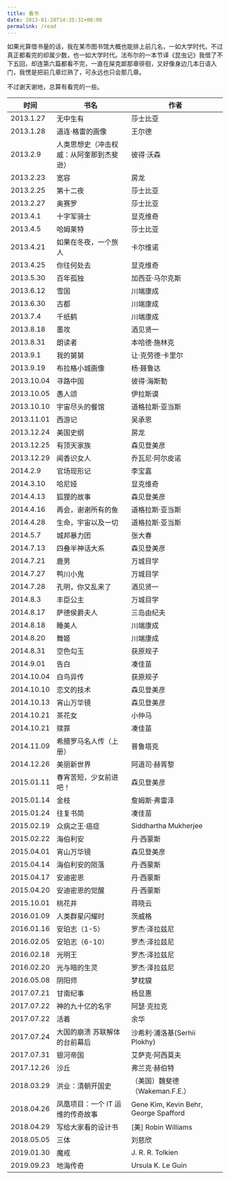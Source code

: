 ```yaml
---
title: 看书
date: 2013-01-28T14:35:31+00:00
permalink: /read
---
```


如果光算借书量的话，我在某市图书馆大概也能排上前几名，一如大学时代。不过真正都看完的却属少数，也一如大学时代。法布尔的一本节译《昆虫记》我借了不下五回，却连第六篇都看不完，一直在屎克郞那章徘徊，又好像身边几本日语入门，我愣是把前几章烂熟了，可永远也只会那几章。

不过谢天谢地，总算有看完的一些。

| 时间       | 书名                                     | 作者                                  |
| ---------- | ---------------------------------------- | ------------------------------------- |
| 2013.1.27  | 无中生有                                 | 莎士比亚                              |
| 2013.1.28  | 道连·格雷的画像                          | 王尔德                                |
| 2013.2.9   | 人类思想史（冲击权威：从阿奎那到杰斐逊） | 彼得·沃森                             |
| 2013.2.23  | 宽容                                     | 房龙                                  |
| 2013.2.25  | 第十二夜                                 | 莎士比亚                              |
| 2013.2.27  | 奥赛罗                                   | 莎士比亚                              |
| 2013.4.1   | 十字军骑士                               | 显克维奇                              |
| 2013.4.5   | 哈姆莱特                                 | 莎士比亚                              |
| 2013.4.21  | 如果在冬夜，一个旅人                     | 卡尔维诺                              |
| 2013.4.25  | 你往何处去                               | 显克维奇                              |
| 2013.5.30  | 百年孤独                                 | 加西亚·马尔克斯                       |
| 2013.6.12  | 雪国                                     | 川端康成                              |
| 2013.6.30  | 古都                                     | 川端康成                              |
| 2013.7.4   | 千纸鹤                                   | 川端康成                              |
| 2013.8.18  | 墨攻                                     | 酒见贤一                              |
| 2013.8.31  | 朗读者                                   | 本哈德·施林克                         |
| 2013.9.1   | 我的舅舅                                 | 让·克劳德·卡里尔                      |
| 2013.9.19  | 布拉格小城画像                           | 杨·聂鲁达                             |
| 2013.10.04 | 寻路中国                                 | 彼得·海斯勒                           |
| 2013.10.05 | 愚人颂                                   | 伊拉斯谟                              |
| 2013.10.10 | 宇宙尽头的餐馆                           | 道格拉斯·亚当斯                       |
| 2013.11.01 | 西游记                                   | 吴承恩                                |
| 2013.12.24 | 美国史纲                                 | 房龙                                  |
| 2013.12.25 | 有顶天家族                               | 森见登美彦                            |
| 2013.12.29 | 闻香识女人                               | 乔瓦尼·阿尔皮诺                       |
| 2014.2.9   | 官场现形记                               | 李宝嘉                                |
| 2014.3.10  | 哈尼娅                                   | 显克维奇                              |
| 2014.4.13  | 狐狸的故事                               | 森见登美彦                            |
| 2014.4.16  | 再会，谢谢所有的鱼                       | 道格拉斯·亚当斯                       |
| 2014.4.28  | 生命，宇宙以及一切                       | 道格拉斯·亚当斯                       |
| 2014.5.7   | 城邦暴力团                               | 张大春                                |
| 2014.7.13  | 四叠半神话大系                           | 森见登美彦                            |
| 2014.7.21  | 鹿男                                     | 万城目学                              |
| 2014.7.27  | 鸭川小鬼                                 | 万城目学                              |
| 2014.7.28  | 孔明，你又乱来了                         | 酒见贤一                              |
| 2014.8.3   | 丰臣公主                                 | 万城目学                              |
| 2014.8.17  | 萨德侯爵夫人                             | 三岛由纪夫                            |
| 2014.8.18  | 睡美人                                   | 川端康成                              |
| 2014.8.20  | 舞姬                                     | 川端康成                              |
| 2014.8.31  | 空色勾玉                                 | 获原规子                              |
| 2014.9.01  | 告白                                     | 凑佳苗                                |
| 2014.10.04 | 白鸟异传                                 | 获原规子                              |
| 2014.10.10 | 恋文的技术                               | 森见登美彦                            |
| 2014.10.13 | 宵山万华镜                               | 森见登美彦                            |
| 2014.10.21 | 茶花女                                   | 小仲马                                |
| 2014.10.21 | 赎罪                                     | 凑佳苗                                |
| 2014.11.09 | 希腊罗马名人传（上册）                   | 普鲁塔克                              |
| 2014.12.26 | 美丽新世界                               | 阿道司·赫胥黎                         |
| 2015.01.11 | 春宵苦短，少女前进吧！                   | 森见登美彦                            |
| 2015.01.14 | 金枝                                     | 詹姆斯·弗雷泽                         |
| 2015.01.24 | 往复书简                                 | 凑佳苗                                |
| 2015.02.19 | 众病之王·癌症                            | Siddhartha Mukherjee                  |
| 2015.02.22 | 海伯利安                                 | 丹·西蒙斯                             |
| 2015.04.01 | 宵山万华镜                               | 森见登美彦                            |
| 2015.04.14 | 海伯利安的陨落                           | 丹·西蒙斯                             |
| 2015.04.17 | 安迪密恩                                 | 丹·西蒙斯                             |
| 2015.04.20 | 安迪密恩的觉醒                           | 丹·西蒙斯                             |
| 2015.10.01 | 桃花井                                   | 蒋晓云                                |
| 2016.01.09 | 人类群星闪耀时                           | 茨威格                                |
| 2016.01.16 | 安珀志（1-5）                            | 罗杰·泽拉兹尼                         |
| 2016.02.05 | 安珀志（6-10）                           | 罗杰·泽拉兹尼                         |
| 2016.02.18 | 光明王                                   | 罗杰·泽拉兹尼                         |
| 2016.02.20 | 光与暗的生灵                             | 罗杰·泽拉兹尼                         |
| 2016.05.08 | 阴阳师                                   | 梦枕貘                                |
| 2017.07.21 | 甘南纪事                                 | 杨显惠                                |
| 2017.07.22 | 神的九十亿的名字                         | 阿瑟·克拉克                           |
| 2017.07.22 | 活着                                     | 余华                                  |
| 2017.07.24 | 大国的崩溃 苏联解体的台前幕后            | 沙希利·浦洛基(Serhii Plokhy)          |
| 2017.07.31 | 银河帝国                                 | 艾萨克·阿西莫夫                       |
| 2017.12.26 | 沙丘                                     | 弗兰克·赫伯特                         |
| 2018.03.29 | 洪业：清朝开国史                         | （美国）魏斐德（Wakeman.F.E.）        |
| 2018.04.26 | 凤凰项目：一个 IT 运维的传奇故事         | Gene Kim, Kevin Behr, George Spafford |
| 2018.04.29 | 写给大家看的设计书                       | [美] Robin Williams                   |
| 2018.05.05 | 三体                                     | 刘慈欣                                |
| 2019.01.30 | 魔戒                                     | J. R. R. Tolkien                      |
| 2019.09.23 | 地海传奇                                 | Ursula K. Le Guin                     |
